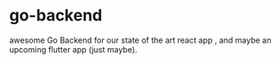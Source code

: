 # go-backend
awesome Go Backend for our state of the art react app , and maybe an upcoming flutter app (just maybe).
